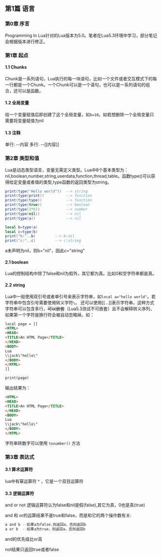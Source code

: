 ## 第1篇 语言
### 第0章 序言
Programming In Lua针对的Lua版本为5.0。笔者在Lua5.3环境中学习，部分笔记会根据版本进行修正。

### 第1章 起点
#### 1.1 Chunks
Chunk是一系列语句，Lua执行的每一块语句，比如一个文件或者交互模式下的每一行都是一个Chunk。一个Chunk可以是一个语句，也可以是一系列语句的组合，还可以是函数。

#### 1.2 全局变量
给一个变量赋值后即创建了这个全局变量，如``b=10``。如若想删除一个全局变量只需要将变量赋值为nil

#### 1.3 注释
单行: --内容
多行: --&#91;&#91;内容&#93;&#93;
 

### 第2章 类型和值
Lua是动态类型语言，变量无需定义类型。Lua中8个基本类型为：nil,boolean,number,string,userdata,function,thread,table。函数type()可以获得给定变量或者值的类型,type函数的返回类型为string。
```lua
print(type("Hello world"))  --> string
print(type(print))          --> function
print(type(type))           --> function
print(type(true))           --> boolean
print(type(3*6))            --> number
print(type(nil))            --> nil
print(type(a))              --> nil
```

```lua
local b=type(a)
local c=type(b)
print("b:"..b)         --> b:nil
print("c:"..c)         --> c:string
```
a未声明为nil，则b="nil"，因此c="string"

#### 2.1 boolean
Lua的控制结构中除了false和nil为假外，其它都为真。比如0和空字符串都是真。
#### 2.2 string
Lua中一般使用双引号或者单引号来表示字符串，如``local a="hello world"``。若字符串中包含引号需要使用转义字符``\``。
还可以使用&#91;&#91;...&#93;&#93;表示字符串，这种方式字符串可以包含多行，~~可以嵌套~~（Lua5.3测试不可嵌套）且不会解释转义序列，如果第一个字符是换行符会被自动忽略掉。如：
```html
local page = [[
<HTML>
<HEAD>
<TITLE>An HTML Page</TITLE>
</HEAD>
<BODY>
Lua
\\jack\"hello\"
</BODY>
</HTML>
]]

print(page)
```
输出结果为：
```html
<HTML>
<HEAD>
<TITLE>An HTML Page</TITLE>
</HEAD>
<BODY>
Lua
\\jack\"hello\"
</BODY>
</HTML>
```

字符串转数字可以使用 ``tonumber()`` 方法


### 第3章 表达式
#### 3.1 算术运算符
lua中有幂运算符 ^ ，它是一个双目运算符
#### 3.3 逻辑运算符
and or not
逻辑运算符认为false和nil是假(false),其它为真，0也是真(true)

and 和 or的运算结果不是true和false，而是和它的两个操作数有关:
```c
a and b --如果a为false,则返回a，否则返回b
a or b  --如果a为true，则返回a，否则返回b
```

and的优先级比or高

not结果只返回true或者false


